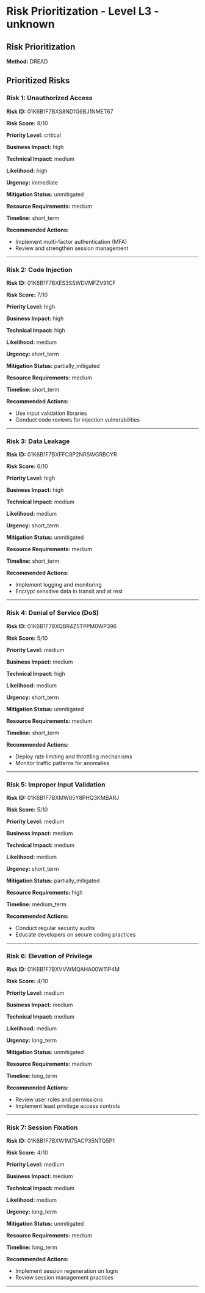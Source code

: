 # Risk Prioritization - Level L3 - unknown

## Risk Prioritization

**Method:** DREAD

## Prioritized Risks

### Risk 1: Unauthorized Access

**Risk ID:** 01K6B1F7BXS8ND1G6BJ1NMET67

**Risk Score:** 8/10

**Priority Level:** critical

**Business Impact:** high

**Technical Impact:** medium

**Likelihood:** high

**Urgency:** immediate

**Mitigation Status:** unmitigated

**Resource Requirements:** medium

**Timeline:** short_term

**Recommended Actions:**
- Implement multi-factor authentication (MFA)
- Review and strengthen session management

---

### Risk 2: Code Injection

**Risk ID:** 01K6B1F7BXES3SSWDVMFZV91CF

**Risk Score:** 7/10

**Priority Level:** high

**Business Impact:** high

**Technical Impact:** high

**Likelihood:** medium

**Urgency:** short_term

**Mitigation Status:** partially_mitigated

**Resource Requirements:** medium

**Timeline:** short_term

**Recommended Actions:**
- Use input validation libraries
- Conduct code reviews for injection vulnerabilities

---

### Risk 3: Data Leakage

**Risk ID:** 01K6B1F7BXFFC8P2NRSWGRBCYR

**Risk Score:** 6/10

**Priority Level:** high

**Business Impact:** high

**Technical Impact:** medium

**Likelihood:** medium

**Urgency:** short_term

**Mitigation Status:** unmitigated

**Resource Requirements:** medium

**Timeline:** short_term

**Recommended Actions:**
- Implement logging and monitoring
- Encrypt sensitive data in transit and at rest

---

### Risk 4: Denial of Service (DoS)

**Risk ID:** 01K6B1F7BXQBR4Z5TPPM0WP396

**Risk Score:** 5/10

**Priority Level:** medium

**Business Impact:** medium

**Technical Impact:** high

**Likelihood:** medium

**Urgency:** short_term

**Mitigation Status:** unmitigated

**Resource Requirements:** medium

**Timeline:** short_term

**Recommended Actions:**
- Deploy rate limiting and throttling mechanisms
- Monitor traffic patterns for anomalies

---

### Risk 5: Improper Input Validation

**Risk ID:** 01K6B1F7BXMW85Y8PHQ3KMBARJ

**Risk Score:** 5/10

**Priority Level:** medium

**Business Impact:** medium

**Technical Impact:** medium

**Likelihood:** medium

**Urgency:** short_term

**Mitigation Status:** partially_mitigated

**Resource Requirements:** high

**Timeline:** medium_term

**Recommended Actions:**
- Conduct regular security audits
- Educate developers on secure coding practices

---

### Risk 6: Elevation of Privilege

**Risk ID:** 01K6B1F7BXVVWMQAHA00W11P4M

**Risk Score:** 4/10

**Priority Level:** medium

**Business Impact:** medium

**Technical Impact:** medium

**Likelihood:** medium

**Urgency:** long_term

**Mitigation Status:** unmitigated

**Resource Requirements:** medium

**Timeline:** long_term

**Recommended Actions:**
- Review user roles and permissions
- Implement least privilege access controls

---

### Risk 7: Session Fixation

**Risk ID:** 01K6B1F7BXW1M75ACP35NTQ5P1

**Risk Score:** 4/10

**Priority Level:** medium

**Business Impact:** medium

**Technical Impact:** medium

**Likelihood:** medium

**Urgency:** long_term

**Mitigation Status:** unmitigated

**Resource Requirements:** medium

**Timeline:** long_term

**Recommended Actions:**
- Implement session regeneration on login
- Review session management practices

---

